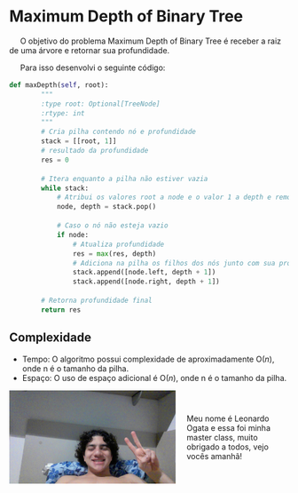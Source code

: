 # Maximum Depth of Binary Tree

&nbsp;&nbsp;&nbsp;&nbsp; O objetivo do problema Maximum Depth of Binary Tree é receber a raiz de uma árvore e retornar sua profundidade.

&nbsp;&nbsp;&nbsp;&nbsp; Para isso desenvolvi o seguinte código: 

```python
def maxDepth(self, root):
        """
        :type root: Optional[TreeNode]
        :rtype: int
        """
        # Cria pilha contendo nó e profundidade
        stack = [[root, 1]]
        # resultado da profundidade
        res = 0

        # Itera enquanto a pilha não estiver vazia
        while stack:
            # Atribui os valores root a node e o valor 1 a depth e remove eles da pilha
            node, depth = stack.pop()

            # Caso o nó não esteja vazio
            if node:
                # Atualiza profundidade 
                res = max(res, depth)
                # Adiciona na pilha os filhos dos nós junto com sua profundidade
                stack.append([node.left, depth + 1])
                stack.append([node.right, depth + 1])

        # Retorna profundidade final
        return res
```

## Complexidade
- Tempo: O algoritmo possui complexidade de aproximadamente O($n$), onde n é o tamanho da pilha.
- Espaço: O uso de espaço adicional é O(${n}$), onde n é o tamanho da pilha.

<div style="display: flex; align-items: center; justify-content: center;">
    <img src="leoogata24.jpg" alt="leoogata" style="width: 300px; height: auto; margin-right: 20px;">
    <div>
        <p>Meu nome é Leonardo Ogata e essa foi minha master class, muito obrigado a todos, vejo vocês amanhã!</p>
    </div>
</div>
